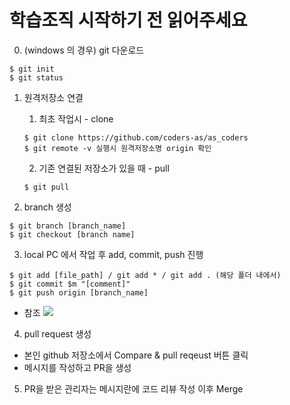 # 학습조직 시작하기 전 읽어주세요

0. (windows 의 경우) git 다운로드
~~~
$ git init
$ git status
~~~
1. 원격저장소 연결

    1. 최초 작업시 - clone
    ~~~
    $ git clone https://github.com/coders-as/as_coders
    $ git remote -v 실행시 원격저장소명 origin 확인
    ~~~
    2. 기존 연결된 저장소가 있을 때 - pull
    ~~~
    $ git pull
    ~~~

2. branch 생성
~~~
$ git branch [branch_name]
$ git checkout [branch name]
~~~

3. local PC 에서 작업 후 add, commit, push 진행
~~~
$ git add [file_path] / git add * / git add . (해당 폴더 내에서)
$ git commit $m "[comment]"
$ git push origin [branch_name]
~~~
* 참조
![](https://www.secmem.org/assets/images/git_pr/git_transaction.png)

4. pull request 생성
- 본인 github 저장소에서 Compare & pull reqeust 버튼 클릭
- 메시지를 작성하고 PR을 생성

5. PR을 받은 관리자는 메시지란에 코드 리뷰 작성 이후 Merge
